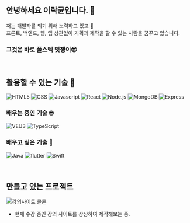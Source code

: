 ## 안녕하세요 이락균입니다. 👋

저는 개발자를 되기 위해 노력하고 있고 🫡  
프론트, 백엔드, 웹, 앱 상관없이 기획과 제작을 할 수 있는 사람을 꿈꾸고 있습니다.
### 그것은 바로 풀스텍 멋쟁이😎


<br/>

## 활용할 수 있는 기술 🤟  
![HTML5](https://img.shields.io/badge/HTML5-FFF?style=for-the-badge&logo=HTML5)
![CSS](https://img.shields.io/badge/CSS3-1965E2?style=for-the-badge&logo=css3)
![Javascript](https://img.shields.io/badge/Javascript-CE4124?style=for-the-badge&logo=javascript)
![React](https://img.shields.io/badge/React-237BF3?style=for-the-badge&logo=React)
![Node.js](https://img.shields.io/badge/Node.js-fff?style=for-the-badge&logo=node.js)
![MongoDB](https://img.shields.io/badge/mongo%20db-1A8C45?style=for-the-badge&logo=mongodb)
![Express](https://img.shields.io/badge/express-5E0340?style=for-the-badge&logo=express)

### 배우는 중인 기술 🤓
![VEU3](https://img.shields.io/badge/Vue3-FFF?style=for-the-badge&logo=vue.js)
![TypeScript](https://img.shields.io/badge/Typescript-FFF?style=for-the-badge&logo=typescript)


### 배우고 싶은 기술 🧩
![Java](https://img.shields.io/badge/Java-FFF?style=for-the-badge&logo=java)
![flutter](https://img.shields.io/badge/flutter-2278ec?style=for-the-badge&logo=flutter)
![Swift](https://img.shields.io/badge/Swift-fff?style=for-the-badge&logo=swift)

<br/>

## 만들고 있는 프로젝트
![강의사이트 클론](https://github.com/Newbie-Alert/Imitation_codingApple)  
- 현재 수강 중인 강의 사이트를 상상하여 제작해보는 중.

<!--
**Newbie-Alert/Newbie-Alert** is a ✨ _special_ ✨ repository because its `README.md` (this file) appears on your GitHub profile.

Here are some ideas to get you started:

- 🔭 I’m currently working on ...
- 🌱 I’m currently learning ...
- 👯 I’m looking to collaborate on ...
- 🤔 I’m looking for help with ...
- 💬 Ask me about ...
- 📫 How to reach me: ...
- 😄 Pronouns: ...
- ⚡ Fun fact: ...
-->
